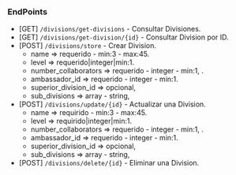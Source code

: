 ### EndPoints

- [GET] `/divisions/get-divisions` - Consultar Divisiones.
- [GET] `/divisions/get-division/{id}` - Consultar Division por ID.
- [POST] `/divisions/store` - Crear Division.
    - name => requerido -  min:3  -  max:45.
    - level => requerido|integer|min:1.
    - number_collaborators => requerido - integer -  min:1,  .
    - ambassador_id => requerido - integer -  min:1.
    - superior_division_id => opcional,
    - sub_divisions => array - string,
- [POST] `/divisions/update/{id}` - Actualizar una Division.
    - name => requirido -  min:3  -  max:45.
    - level => requirido|integer|min:1.
    - number_collaborators => requerido - integer -  min:1,  .
    - ambassador_id => requerido - integer -  min:1.
    - superior_division_id => opcional,
    - sub_divisions => array - string,
- [POST] `/divisions/delete/{id}` - Eliminar una Division.

